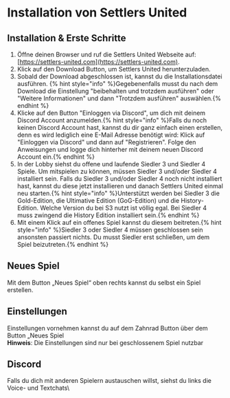 # Installation von Settlers United
## Installation & Erste Schritte
1. Öffne deinen Browser und ruf die Settlers United Webseite auf: [https://settlers-united.com](https://settlers-united.com).
2. Klick auf den Download Button, um Settlers United herunterzuladen.
3. Sobald der Download abgeschlossen ist, kannst du die Installationsdatei ausführen. {% hint style="info" %}Gegebenenfalls musst du nach dem Download die Einstellung "beibehalten und trotzdem ausführen" oder "Weitere Informationen" und dann "Trotzdem ausführen" auswählen.{% endhint %}
4. Klicke auf den Button "Einloggen via Discord", um dich mit deinem Discord Account anzumelden.{% hint style="info" %}Falls du noch keinen Discord Account hast, kannst du dir ganz einfach einen erstellen, denn es wird lediglich eine E-Mail Adresse benötigt wird: Klick auf "Einloggen via Discord" und dann auf "Registrieren". Folge den Anweisungen und logge dich hinterher mit deinem neuen Discord Account ein.{% endhint %}
5. In der Lobby siehst du offene und laufende Siedler 3 und Siedler 4 Spiele. Um mitspielen zu können, müssen Siedler 3 und/oder Siedler 4 installiert sein. Falls du Siedler 3 und/oder Siedler 4 noch nicht installiert hast, kannst du diese jetzt installieren und danach Settlers United einmal neu starten.{% hint style="info" %}Unterstützt werden bei Siedler 3 die Gold-Edition, die Ultimative Edition (GoG-Edition) und die History-Edition. Welche Version du bei S3 nutzt ist völlig egal. Bei Siedler 4 muss zwingend die History Edition installiert sein.{% endhint %}
6. Mit einem Klick auf ein offenes Spiel kannst du diesem beitreten.{% hint style="info" %}Siedler 3 oder Siedler 4 müssen geschlossen sein ansonsten passiert nichts. Du musst Siedler erst schließen, um dem Spiel beizutreten.{% endhint %}

## Neues Spiel

Mit dem Button „Neues Spiel“ oben rechts kannst du selbst ein Spiel erstellen.

## Einstellungen

Einstellungen vornehmen kannst du auf dem Zahnrad Button über dem Button „Neues Spiel\
**Hinweis**: Die Einstellungen sind nur bei geschlossenem Spiel nutzbar

## Discord

Falls du dich mit anderen Spielern austauschen willst, siehst du links die Voice- und Textchats\
